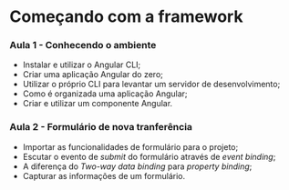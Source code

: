 # Começando com a framework

### Aula 1 - Conhecendo o ambiente

- Instalar e utilizar o Angular CLI;
- Criar uma aplicação Angular do zero;
- Utilizar o próprio CLI para levantar um servidor de desenvolvimento;
- Como é organizada uma aplicação Angular;
- Criar e utilizar um componente Angular.

### Aula 2 - Formulário de nova tranferência

- Importar as funcionalidades de formulário para o projeto;
- Escutar o evento de _submit_ do formulário através de _event binding_;
- A diferença do _Two-way data binding_ para _property binding_;
- Capturar as informações de um formulário.
